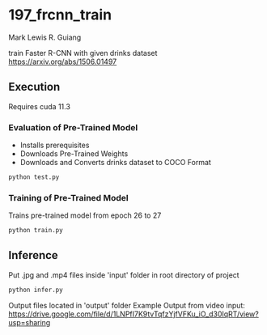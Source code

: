 # 197_frcnn_train
Mark Lewis R. Guiang

train Faster R-CNN with given drinks dataset 
https://arxiv.org/abs/1506.01497
## Execution
Requires cuda 11.3
### Evaluation of Pre-Trained Model
- Installs prerequisites
- Downloads Pre-Trained Weights
- Downloads and Converts drinks dataset to COCO Format
```sh
python test.py
```
### Training of Pre-Trained Model
Trains pre-trained model from epoch 26 to 27
```sh
python train.py
```
## Inference
Put .jpg and .mp4 files inside 'input' folder in root directory of project
```sh
python infer.py
```
Output files located in 'output' folder
Example Output from video input:
https://drive.google.com/file/d/1LNPfI7K9tvTqfzYjfVFKu_iO_d30IqRT/view?usp=sharing
